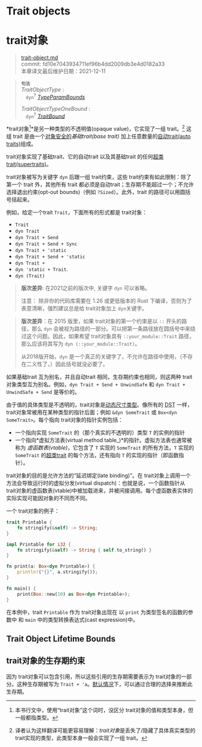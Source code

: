 # Trait objects
# trait对象

>[trait-object.md](https://github.com/rust-lang/reference/blob/master/src/types/trait-object.md)\
>commit: fd10e7043934711ef96b4dd2009db3e4d0182a33 \
>本章译文最后维护日期：2021-12-11

> **<sup>句法</sup>**\
> _TraitObjectType_ :\
> &nbsp;&nbsp; `dyn`<sup>?</sup> [_TypeParamBounds_]
>
> _TraitObjectTypeOneBound_ :\
> &nbsp;&nbsp; `dyn`<sup>?</sup> [_TraitBound_]

*trait对象[^译注1]*是另一种类型的不透明值(opaque value)，它实现了一组 trait。[^译注2] 这组 trait 是由一个[对象安全的][object safe]*基础trait(base trait)* 加上任意数量的[自动trait(auto traits)][auto traits]组成。

trait对象实现了基础trait、它的自动trait 以及其基础trait 的任何[超类trait(supertraits)][supertraits]。

trait对象被写为关键字 `dyn` 后跟一组 trait约束，这些 trait约束有如此限制：除了第一个 trait 外，其他所有 trait 都必须是自动trait；生存期不能超过一个；不允许选择退出约束(opt-out bounds)（例如 `?Sized`）。此外，trait 的路径可以用圆括号括起来。

例如，给定一个trait `Trait`，下面所有的形式都是 trait对象：

* `Trait`
* `dyn Trait`
* `dyn Trait + Send`
* `dyn Trait + Send + Sync`
* `dyn Trait + 'static`
* `dyn Trait + Send + 'static`
* `dyn Trait +`
* `dyn 'static + Trait`.
* `dyn (Trait)`

> **版次差异**: 在2021之前的版次中, 关键字 `dyn` 可以省略。
>
> 注意： 除非你的代码库需要在 1.26 或更低版本的 Rust 下编译，否则为了表意清晰，强烈建议总是给 trait对象加上 `dyn`关键字。

> **版次差异**：在 2015 版里，如果 trait对象的第一个约束是以 `::` 开头的路径，那么 `dyn` 会被视为路径的一部分。可以把第一条路径放在圆括号中来绕过这个问题。因此，如果希望 trait对象具有 `::your_module::Trait` 路径，那么应该将其写为  `dyn (::your_module::Trait)`。
>
> 从2018版开始，`dyn` 是一个真正的关键字了，不允许在路径中使用，（不存在二义性了，）因此括号就没必要了。

如果基础trait 互为别名，并且自动trait 相同，生存期约束也相同，则这两种 trait对象类型互为别名。例如，`dyn Trait + Send + UnwindSafe` 和 `dyn Trait + UnwindSafe + Send` 是等价的。

由于值的具体类型是不透明的，trait对象是[动态尺寸类型][dynamically sized types]。像所有的 <abbr title="dynamically sized types">DST</abbr> 一样，trait对象常被用在某种类型的指针后面；例如 `&dyn SomeTrait` 或 `Box<dyn SomeTrait>`。每个指向 trait对象的指针实例包括：

 - 一个指向实现 `SomeTrait` 的（那个真实的不透明的）类型 `T` 的实例的指针
 - 一个指向*虚拟方法表(virtual method table_)*的指针。虚拟方法表也通常被称为 *虚函数表(vtable)*，它包含了 `T` 实现的 `SomeTrait` 的所有方法，`T` 实现的 `SomeTrait` 的[超类trait][supertraits] 的每个方法，还有指向 `T` 的实现的指针（即函数指针）。

trait对象的目的是允许方法的“延迟绑定(late binding)”。在 trait对象上调用一个方法会导致运行时的虚拟分发(virtual dispatch)：也就是说，一个函数指针从 trait对象的虚函数表(vtable)中被加载进来，并被间接调用。每个虚函数表实体的实际实现可能因对象的不同而不同。

一个 trait对象的例子：

```rust
trait Printable {
    fn stringify(&self) -> String;
}

impl Printable for i32 {
    fn stringify(&self) -> String { self.to_string() }
}

fn print(a: Box<dyn Printable>) {
    println!("{}", a.stringify());
}

fn main() {
    print(Box::new(10) as Box<dyn Printable>);
}
```

在本例中，trait `Printable` 作为 trait对象出现在 以 `print` 为类型签名的函数的参数中 和 `main` 中的类型转换表达式(cast expression)中。

## Trait Object Lifetime Bounds
## trait对象的生存期约束

因为 trait对象可以包含引用，所以这些引用的生存期需要表示为 trait对象的一部分。这种生存期被写为 `Trait + 'a`。[默认情况][defaults]下，可以通过合理的选择来推断此生存期。

[^译注1]: 本书行文中，使用“trait对象”这个词时，没区分 trait对象的值和类型本身，但一般都指类型。

[^译注2]: 译者认为这样翻译可能更容易理解：*trait对象*是丢失了/隐藏了具体真实类型的 trait实现的类型，此类型本身一般会实现了一组 trait。

[_TraitBound_]: ../trait-bounds.md
[_TypeParamBounds_]: ../trait-bounds.md
[auto traits]: ../special-types-and-traits.md#auto-traits
[defaults]: ../lifetime-elision.md#default-trait-object-lifetimes
[dynamically sized types]: ../dynamically-sized-types.md
[object safe]: ../items/traits.md#object-safety
[supertraits]: ../items/traits.md#supertraits

<!-- 2020-11-12-->
<!-- checked -->
